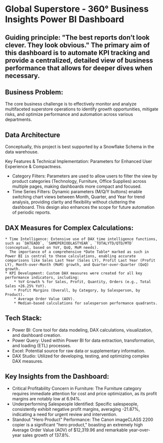 # Global Superstore - 360° Business Insights Power BI Dashboard

## Guiding principle: "The best reports don’t look clever. They look obvious." The primary aim of this dashboard is to automate KPI tracking and provide a centralized, detailed view of business performance that allows for deeper dives when necessary.
## Business Problem:
The core business challenge is to effectively monitor and analyze multifaceted superstore operations to identify growth opportunities, mitigate risks, and optimize performance and automation across various departments. 

## Data Architecture
Conceptually, this project is best supported by a Snowflake Schema in the data warehouse.

Key Features & Technical Implementation: Parameters for Enhanced User Experience & Compactness.
* Category Filters: Parameters are used to allow users to filter the view by product categories (Technology, Furniture, Office Supplies) across multiple pages, making dashboards more compact and focused.
* Time Series Filters: Dynamic parameters (M/Q/Y buttons) enable switching chart views between Month, Quarter, and Year for trend analysis, providing clarity and flexibility without cluttering the dashboard. This design also enhances the scope for future automation of periodic reports.

## DAX Measures for Complex Calculations:
    * Time Intelligence: Extensive use of DAX time intelligence functions, such as `DATEADD`, `SAMEPERIODLASTYEAR`, `TOTALYTD/QTD/MTD` (conceptual, based on YoY, QoQ, MoM needs). 
      The importance of a comprehensive *Date Table* marked as such in Power BI is central to these calculations, enabling accurate comparisons like Sales Last Year (Sales LY), Profit Last Year (Profit LY), Month-over-Month (MoM) growth, and Quarter-over-Quarter (QoQ) growth.
    * KPI Development: Custom DAX measures were created for all key performance indicators, including:
        * YoY Growth % for Sales, Profit, Quantity, Orders (e.g., Total Sales +26.25% YoY).
        * Profit Margins (Overall, by Category, by Salesperson, by Product).
        * Average Order Value (AOV).
        * Median-based calculations for salesperson performance quadrants.

## Tech Stack:
* Power BI: Core tool for data modeling, DAX calculations, visualization, and dashboard creation.
* Power Query: Used within Power BI for data extraction, transformation, and loading (ETL) processes.
* Excel: Potential source for raw data or supplementary information.
* DAX Studio: Utilized for developing, testing, and optimizing complex DAX measures.

## Key Insights from the Dashboard:
* Critical Profitability Concern in Furniture: The Furniture category requires immediate attention for cost and price optimization, as its profit margins are notably low at 6.94%.
* Underperforming Salespeople Identified: Specific salespeople, consistently exhibit negative profit margins, averaging -21.87%, indicating a need for urgent review and intervention.
* Standout "Hero Product" Performance: The Canon imageCLASS 2200 copier is a significant "hero product," boasting an extremely high Average Order Value (AOV) of $12,319.96 and remarkable year-over-year sales growth of 137.8%.
